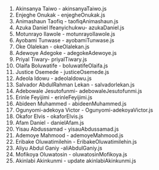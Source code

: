 1. Akinsanya Taiwo - akinsanyaTaiwo.js
2. Enjeghe Onukak - enjegheOnukak.js
3. Animashaun Taofiq - taofiqAnimashaun.js
4. Azuka Daniel Ifeanyichukwu- azukaDaniel.js
5. Motunrayo Ilawole - motunrayoIlawole.js
6. Ayobami Tunwase - ayobamiTunwase.js
7. Oke Olalekan - okeOlalekan.js
8. Adewoye Adegoke - adegokeAdewoye.js
9. Priyal Tiwary- priyalTiwary.js
10. Olaifa Boluwatife - boluwatifeOlaifa.js
11. Justice Osemede - justiceOsemede.js
12. Adeola Idowu - adeolaIdowu.js
13. Salvador AbdulRahman Lekan - salvadorlekan.js
14. Adebowale Jesutofunmi- adebowaleJesutofunmi.js
15. Erinle Feyijimi - erinleFeyijimi.js
16. Abideen Muhammed - abideenMuhammed.js
17. Ogunyomi-adekoya Victor - Ogunyomi-adekoyaVictor.js
18. Okafor Elvis - okaforElvis.js
19. Afam Daniel - danielAfam.js
20. Yisau Abdussamad - yisauAbdussamad.js
21. Ademoye Mahmood - ademoyeMahmood.js
22. Eribake Oluwatimilehin - EribakeOluwatimilehin.js
23. Aliyu Abdul Ganiy -aliAbdulGaniy.js
24. Mofikoya Oluwatosin - oluwatosinMofikoya.js
25. Akinlabi Akinkunmi - update akinlabiAkinkunmi.js

 
